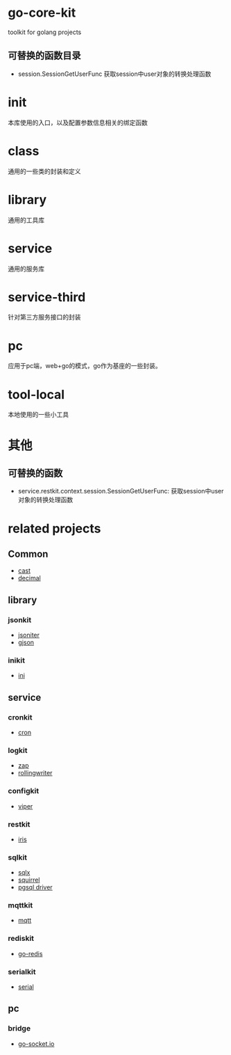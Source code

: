 
# go-core-kit

toolkit for golang projects

## 可替换的函数目录
- session.SessionGetUserFunc 获取session中user对象的转换处理函数

# init
本库使用的入口，以及配置参数信息相关的绑定函数

# class
通用的一些类的封装和定义

# library
通用的工具库

# service
通用的服务库

# service-third
针对第三方服务接口的封装

# pc
应用于pc端，web+go的模式，go作为基座的一些封装。

# tool-local
本地使用的一些小工具

# 其他

## 可替换的函数

- service.restkit.context.session.SessionGetUserFunc: 获取session中user对象的转换处理函数

# related projects

## Common
- [cast](https://github.com/spf13/cast)
- [decimal](https://github.com/shopspring/decimal)

## library

### jsonkit
- [jsoniter](https://github.com/json-iterator/go)
- [gjson](https://github.com/tidwall/gjson)

### inikit
- [ini](https://github.com/go-ini/ini)

## service

### cronkit
- [cron](https://github.com/robfig/cron)

### logkit
- [zap](https://github.com/uber-go/zap)
- [rollingwriter](https://github.com/arthurkiller/rollingwriter)

### configkit
- [viper](https://github.com/spf13/viper)

### restkit
- [iris](https://github.com/kataras/iris)

### sqlkit
- [sqlx](https://github.com/jmoiron/sqlx)
- [squirrel](https://github.com/Masterminds/squirrel)
- [pgsql driver](https://github.com/lib/pq)

### mqttkit
- [mqtt](https://github.com/eclipse/paho.mqtt.golang)

### rediskit
- [go-redis](https://github.com/go-redis/redis/v8)

### serialkit
- [serial](https://go.bug.st/serial)

## pc

### bridge
- [go-socket.io](https://github.com/googollee/go-socket.io)